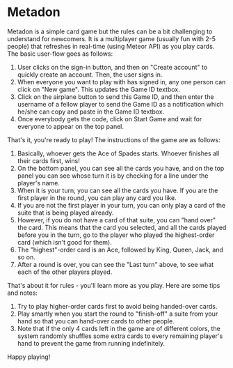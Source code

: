 # Metadon


Metadon is a simple card game but the rules can be a bit challenging to understand for newcomers. It is a multiplayer game (usually fun with 2-5 people) that refreshes in real-time (using Meteor API) as you play cards. The basic user-flow goes as follows:

1. User clicks on the sign-in button, and then on "Create account" to quickly create an account. Then, the user signs in.
2. When everyone you want to play with has signed in, any one person can click on "New game". This updates the Game ID textbox.
3. Click on the airplane button to send this Game ID, and then enter the username of a fellow player to send the Game ID as a notification which he/she can copy and paste in the Game ID textbox.
4. Once everybody gets the code, click on Start Game and wait for everyone to appear on the top panel.


That's it, you're ready to play! The instructions of the game are as follows:

1. Basically, whoever gets the Ace of Spades starts. Whoever finishes all their cards first, wins!
2. On the bottom panel, you can see all the cards you have, and on the top panel you can see whose turn it is by checking for a line under the player's name.
3. When it is your turn, you can see all the cards you have. If you are the first player in the round, you can play any card you like.
4. If you are not the first player in your turn, you can only play a card of the suite that is being played already.
5. However, if you do not have a card of that suite, you can "hand over" the card. This means that the card you selected, and all the cards played before you in the turn, go to the player who played the highest-order card (which isn't good for them).
6. The "highest"-order card is an Ace, followed by King, Queen, Jack, and so on.
7. After a round is over,  you can see the "Last turn" above, to see what each of the other players played.


That's about it for rules - you'll learn more as you play. Here are some tips and notes:

1. Try to play higher-order cards first to avoid being handed-over cards.
2. Play smartly when you start the round to "finish-off" a suite from your hand so that you can hand-over cards to other people.
3. Note that if the only 4 cards left in the game are of different colors, the system randomly shuffles some extra cards to every remaining player's hand to prevent the game from running indefinitely.


Happy playing!
